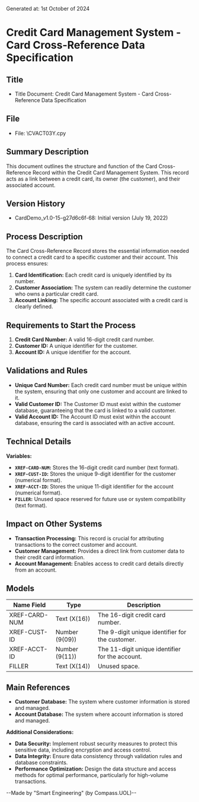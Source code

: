 Generated at: 1st October of 2024

# Credit Card Management System - Card Cross-Reference Data Specification

## Title

- Title Document: Credit Card Management System - Card Cross-Reference Data Specification

## File

- File: \CVACT03Y.cpy

## Summary Description

This document outlines the structure and function of the Card Cross-Reference Record within the Credit Card Management System. This record acts as a link between a credit card, its owner (the customer), and their associated account. 

## Version History

- CardDemo_v1.0-15-g27d6c6f-68: Initial version (July 19, 2022)

## Process Description

The Card Cross-Reference Record stores the essential information needed to connect a credit card to a specific customer and their account. This process ensures:

1. **Card Identification:** Each credit card is uniquely identified by its number.
2. **Customer Association:**  The system can readily determine the customer who owns a particular credit card.
3. **Account Linking:**  The specific account associated with a credit card is clearly defined.

## Requirements to Start the Process

1. **Credit Card Number:** A valid 16-digit credit card number.
2. **Customer ID:** A unique identifier for the customer.
3. **Account ID:**  A unique identifier for the account.

## Validations and Rules

* **Unique Card Number:** Each credit card number must be unique within the system, ensuring that only one customer and account are linked to it.
* **Valid Customer ID:** The Customer ID must exist within the customer database, guaranteeing that the card is linked to a valid customer.
* **Valid Account ID:** The Account ID must exist within the account database, ensuring the card is associated with an active account.

## Technical Details

**Variables:**

* **`XREF-CARD-NUM`:** Stores the 16-digit credit card number (text format).
* **`XREF-CUST-ID`:** Stores the unique 9-digit identifier for the customer (numerical format).
* **`XREF-ACCT-ID`:** Stores the unique 11-digit identifier for the account (numerical format).
* **`FILLER`:**  Unused space reserved for future use or system compatibility (text format).

## Impact on Other Systems

* **Transaction Processing:**  This record is crucial for attributing transactions to the correct customer and account.
* **Customer Management:**  Provides a direct link from customer data to their credit card information.
* **Account Management:** Enables access to credit card details directly from an account.

## Models

| Name Field | Type | Description |
|---|---|---|
| XREF-CARD-NUM | Text (X(16)) | The 16-digit credit card number. |
| XREF-CUST-ID | Number (9(09)) | The 9-digit unique identifier for the customer. |
| XREF-ACCT-ID | Number (9(11)) | The 11-digit unique identifier for the account. |
| FILLER | Text (X(14)) | Unused space. |

## Main References

* **Customer Database:** The system where customer information is stored and managed.
* **Account Database:** The system where account information is stored and managed.

**Additional Considerations:**

* **Data Security:** Implement robust security measures to protect this sensitive data, including encryption and access control.
* **Data Integrity:** Ensure data consistency through validation rules and database constraints.
* **Performance Optimization:** Design the data structure and access methods for optimal performance, particularly for high-volume transactions.

--Made by "Smart Engineering" (by Compass.UOL)--